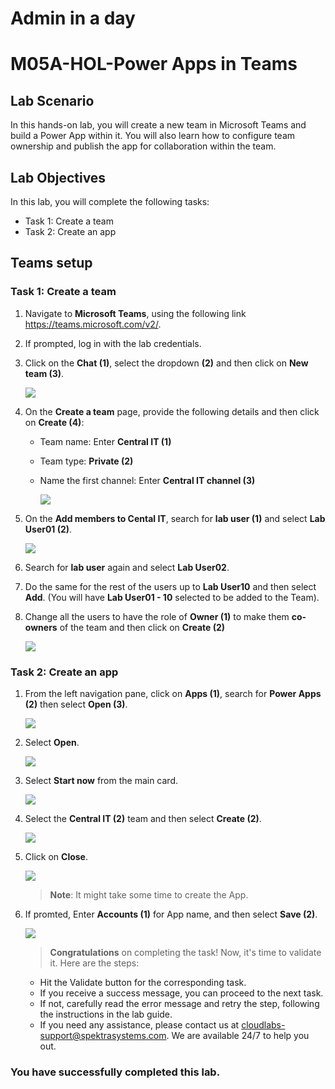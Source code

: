 # Admin in a day

# M05A-HOL-Power Apps in Teams

## Lab Scenario

In this hands-on lab, you will create a new team in Microsoft Teams and build a Power App within it. You will also learn how to configure team ownership and publish the app for collaboration within the team.

## Lab Objectives

In this lab, you will complete the following tasks:

- Task 1: Create a team
- Task 2: Create an app

## Teams setup

### Task 1: Create a team

1. Navigate to **Microsoft Teams**, using the following link https://teams.microsoft.com/v2/. 

1. If prompted, log in with the lab credentials.

1. Click on the **Chat (1)**, select the dropdown **(2)** and then click on **New team (3)**.

   ![](images/M05/p5p1.png)

1. On the **Create a team** page, provide the following details and then click on **Create (4)**:

   - Team name: Enter **Central IT (1)**
   - Team type: **Private (2)**
   - Name the first channel: Enter **Central IT channel (3)**

     ![](images/M05/p5p2.png)

1. On the **Add members to Cental IT**, search for **lab user (1)** and select **Lab User01 (2)**.

   ![](images/M05/p5p3.png)

1. Search for **lab user** again and select **Lab User02**.

1. Do the same for the rest of the users up to **Lab User10** and then select **Add**. (You will have **Lab User01 - 10** selected to be added to the Team).

1. Change all the users to have the role of **Owner (1)** to make them **co-owners** of the team and then click on **Create (2)**

   ![](images/M05/p5p4.png)

### Task 2: Create an app

1. From the left navigation pane, click on **Apps (1)**, search for **Power Apps (2)** then select **Open (3)**.

   ![](images/M05/p5p5.png)

1. Select **Open**.

   ![](images/M05/p5p6.png)

1. Select **Start now** from the main card.

   ![](images/M05/p5p7.png)

1. Select the **Central IT (2)** team and then select **Create (2)**.

   ![](images/M05/p5p8.png)

1. Click on **Close**.

   ![](images/M05/p5p9.png)

    >**Note**: It might take some time to create the App.

1. If promted, Enter **Accounts (1)** for App name, and then select **Save (2)**.

   ![](images/M05/p5p14.png)

   > **Congratulations** on completing the task! Now, it's time to validate it. Here are the steps:
   - Hit the Validate button for the corresponding task.
   - If you receive a success message, you can proceed to the next task.
   - If not, carefully read the error message and retry the step, following the instructions in the lab guide.
   - If you need any assistance, please contact us at cloudlabs-support@spektrasystems.com. We are available 24/7 to help you out.
 
   <validation step="2d8c92b8-a1b7-4905-b5a4-5550f3c9c011" /> 

### You have successfully completed this lab.   